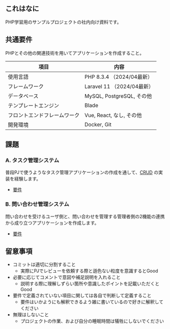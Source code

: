 ## これはなに

PHP学習用のサンプルプロジェクトの社内向け資料です。

## 共通要件

PHPとその他の関連技術を用いてアプリケーションを作成すること。

| 項目 | 内容 |
| --- | --- |
| 使用言語 | PHP 8.3.4 （2024/04最新） |
| フレームワーク | Laravel 11 （2024/04最新） |
| データベース | MySQL, PostgreSQL, その他 |
| テンプレートエンジン | Blade |
| フロントエンドフレームワーク | Vue, React, なし, その他 |
| 開発環境 | Docker, Git |

## 課題

### A. タスク管理システム

普段PJで使うようなタスク管理アプリケーションの作成を通して、[CRUD](https://developer.mozilla.org/ja/docs/Glossary/CRUD) の実装を経験します。

- [要件](docs/taskApplication.md)

### B. 問い合わせ管理システム

問い合わせを受けるユーザ側と、問い合わせを管理する管理者側の2機能の連携から成り立つアプリケーションを作成します。

- [要件](docs/contactApplication.md)

## 留意事項

- コミットは適切に分割すること
    - 実際にPJでレビューを依頼する際と遜色ない粒度を意識するとGood
- 必要に応じてコメントで意図や補足説明を入れること
    - 説明する際に理解しずらい箇所や意識したポイントを記載いただくとGood
- 要件で定義されていない項目に関しては各自で判断して定義すること
    - 要件はいかようにも解釈できるよう雑に書いているので好きに解釈してください
- 無理はしないこと
    - プロジェクトの作業、および自分の睡眠時間は犠牲にしないでください
